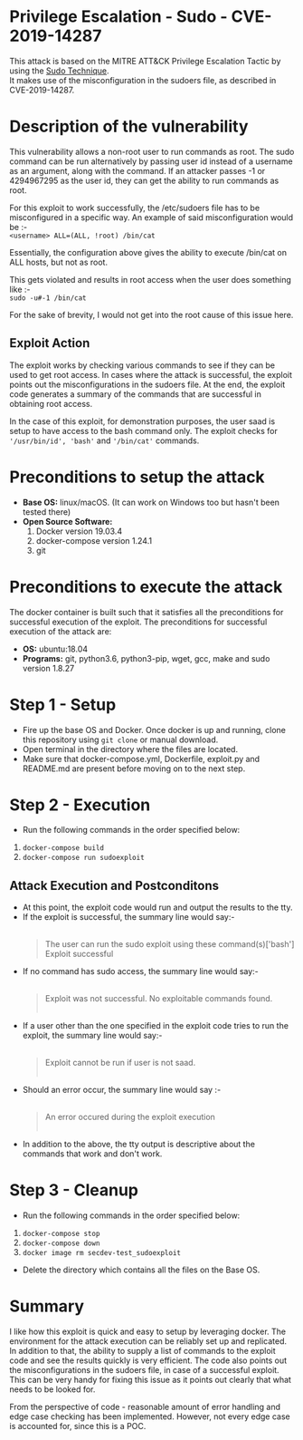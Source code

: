 # Privilege Escalation - Sudo - CVE-2019-14287
This attack is based on the MITRE ATT&CK Privilege Escalation Tactic by using the [Sudo Technique](https://attack.mitre.org/techniques/T1169/). <br />
It makes use of the misconfiguration in the sudoers file, as described in CVE-2019-14287. 

# Description of the vulnerability

This vulnerability allows a non-root user to run commands as root. 
The sudo command can be run alternatively by passing user id instead of a username as an argument, along with the command. 
If an attacker passes -1 or 4294967295 as the user id, they can get the ability to run commands as root. 

For this exploit to work successfully, the /etc/sudoers file has to be misconfigured in a specific way. 
An example of said misconfiguration would be :- <br />
`<username> ALL=(ALL, !root) /bin/cat`

Essentially, the configuration above gives <username> the ability to execute /bin/cat on ALL hosts, but not as root.

This gets violated and results in root access when the user does something like :-<br /> `sudo -u#-1 /bin/cat`

For the sake of brevity, I would not get into the root cause of this issue here. 
## Exploit Action
The exploit works by checking various commands to see if they can be used to get root access. 
In cases where the attack is successful, the exploit points out the misconfigurations in the sudoers file. 
At the end, the exploit code generates a summary of the commands that are successful in obtaining root access.

In the case of this exploit, for demonstration purposes, the user saad is setup to have access to the bash command only. 
The exploit checks for `'/usr/bin/id', 'bash'` and `'/bin/cat'` commands.

# Preconditions to setup the attack
* **Base OS:** linux/macOS. (It can work on Windows too but hasn't been tested there)
* **Open Source Software:** 
    1. Docker version 19.03.4 
    2. docker-compose version 1.24.1
    3. git

# Preconditions to execute the attack
The docker container is built such that it satisfies all the preconditions for successful execution of the exploit.
The preconditions for successful execution of the attack are:
* **OS:** ubuntu:18.04
* **Programs:** git, python3.6, python3-pip, wget, gcc, make and sudo version 1.8.27 

# Step 1 - Setup
* Fire up the base OS and Docker. Once docker is up and running, clone this repository using `git clone` or manual download. 
* Open terminal in the directory where the files are located.
* Make sure that docker-compose.yml, Dockerfile, exploit.py and README.md are present before moving on to the next step.

# Step 2 - Execution
* Run the following commands in the order specified below:
1. `docker-compose build `
2. `docker-compose run sudoexploit`
## Attack Execution and Postconditons 
   * At this point, the exploit code would run and output the results to the tty.
   * If the exploit is successful, the summary line would say:- <br /><br />
     > The user can run the sudo exploit using these command(s)['bash']<br />
     > Exploit successful<br />
   * If no command has sudo access, the summary line would say:- <br /><br />
     > Exploit was not successful. No exploitable commands found.
    <br /><br />
   * If a user other than the one specified in the exploit code tries to run the exploit, the summary line would say:- <br />       <br />
     > Exploit cannot be run if user is not saad.
    <br /> <br />
   * Should an error occur, the summary line would say :-<br /> <br />
     > An error occured during the exploit execution<br /><br />
   * In addition to the above, the tty output is descriptive about the commands that work and don't work.

# Step 3 - Cleanup
* Run the following commands in the order specified below:
1. `docker-compose stop`
2. `docker-compose down`
3. `docker image rm secdev-test_sudoexploit`

* Delete the directory which contains all the files on the Base OS.
# Summary

I like how this exploit is quick and easy to setup by leveraging docker. The environment for the attack execution can be reliably set up and replicated. In addition to that, the ability to supply a list of commands to the exploit code and see the results quickly is very efficient. The code also points out the misconfigurations in the sudoers file, in case of a successful exploit. This can be very handy for fixing this issue as it points out clearly that what needs to be looked for. 

From the perspective of code - reasonable amount of error handling and edge case checking has been implemented. However, not every edge case is accounted for, since this is a POC. 


 
